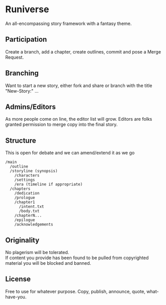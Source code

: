 # Runiverse
An all-encompassing story framework with a fantasy theme.
## Participation
Create a branch, add a chapter, create outlines, commit and pose a Merge Request.
## Branching
Want to start a new story, either fork and share or branch with the title "New-Story:" ...
## Admins/Editors
As more people come on line, the editor list will grow. Editors are folks granted permission to merge copy into the final story.
## Structure
This is open for debate and we can amend/extend it as we go
```
/main
  /outline
  /storyline (synopsis)
    /characters
    /settings
    /era (timeline if appropriate)    
  /chapters
    /dedication
    /prologue
    /chapter1
      /intent.txt
      /body.txt
    /chapterN...
    /epilogue
    /acknowledgements
```
## Originality
No plagerism will be tolerated.  
If content you provide has been found to be pulled from copyrighted material you will be blocked and banned.
## License
Free to use for whatever purpose. Copy, publish, announce, quote, what-have-you.
